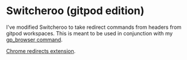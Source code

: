 Switcheroo (gitpod edition)
===========================

I've modified Switcheroo to take redirect commands from headers from gitpod workspaces.  This is meant to be used in conjunction with my [gp_browser command](https://gitlab.com/sherbang/gitpod-utils).

[Chrome redirects extension](https://chrome.google.com/webstore/detail/switcheroo-redirector/cnmciclhnghalnpfhhleggldniplelbg?hl=en).

